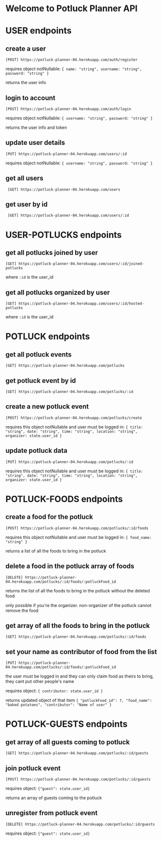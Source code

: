 # Welcome to Potluck Planner API

# USER endpoints

## create a user

`[POST] https://potluck-planner-04.herokuapp.com/auth/register`

requires object notNullable: `{ name: "string", username: "string", password: "string" }`

returns the user info

## login to account

`[POST] https://potluck-planner-04.herokuapp.com/auth/login`

requires object notNullable: `{ username: "string", password: "string" }`

returns the user info and token

## update user details

`[PUT] https://potluck-planner-04.herokuapp.com/users/:id `

requires object notNullable: `{ username: "string", password: "string" }`

## get all users

` [GET] https://potluck-planner-04.herokuapp.com/users`

## get user by id

` [GET] https://potluck-planner-04.herokuapp.com/users/:id`

# USER-POTLUCKS endpoints

## get all potlucks joined by user

`[GET] https://potluck-planner-04.herokuapp.com/users/:id/joined-potlucks `

where `:id` is the user_id

## get all potlucks organized by user

`[GET] https://potluck-planner-04.herokuapp.com/users/:id/hosted-potlucks `

where `:id` is the user_id

# POTLUCK endpoints

## get all potluck events

`[GET] https://potluck-planner-04.herokuapp.com/potlucks`

## get potluck event by id

`[GET] https://potluck-planner-04.herokuapp.com/potlucks/:id`

## create a new potluck event

`[POST] https://potluck-planner-04.herokuapp.com/potlucks/create`

requires this object notNullable and user must be logged in: `{ title: "string", date: "string", time: "string", location: "string", organizer: state.user_id }`

## update potluck data

`[PUT] https://potluck-planner-04.herokuapp.com/potlucks/:id `

requires this object notNullable and user must be logged in: `{ title: "string", date: "string", time: "string", location: "string", organizer: state.user_id }`

# POTLUCK-FOODS endpoints

## create a food for the potluck

`[POST] https://potluck-planner-04.herokuapp.com/potlucks/:id/foods`

requires this object notNullable and user must be logged in: `{ food_name: "string" }`

returns a list of all the foods to bring in the potluck

## delete a food in the potluck array of foods

`[DELETE] https://potluck-planner-04.herokuapp.com/potlucks/:id/foods/:potluckFood_id`

returns the list of all the foods to bring in the potluck without the deleted food

only possible if you're the organizer. non-organizer of the potluck cannot remove the food

## get array of all the foods to bring in the potluck

`[GET] https://potluck-planner-04.herokuapp.com/potlucks/:id/foods`

## set your name as contributor of food from the list

`[PUT] https://potluck-planner-04.herokuapp.com/potlucks/:id/foods/:potluckFood_id`

the user must be logged in and they can only claim food as theirs to bring, they cant put other people's name

requires object: `{ contributor: state.user_id }`

returns updated object of that item `{ "potluckFood_id": 7, "food_name": "baked potatoes", "contributor": "Name of user" }`

# POTLUCK-GUESTS endpoints

## get array of all guests coming to potluck

`[GET] https://potluck-planner-04.herokuapp.com/potlucks/:id/guests`

## join potluck event

`[POST] https://potluck-planner-04.herokuapp.com/potlucks/:id/guests`

requires object: `{"guest": state.user_id}`

returns an array of guests coming to the potluck

## unregister from potluck event

`[DELETE] https://potluck-planner-04.herokuapp.com/potlucks/:id/guests`

requires object: `{"guest": state.user_id}`
